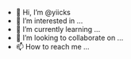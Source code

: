 - 👋 Hi, I’m @yiicks
- 👀 I’m interested in ...
- 🌱 I’m currently learning ...
- 💞️ I’m looking to collaborate on ...
- 📫 How to reach me ...

<!---
yiicks/yiicks is a ✨ special ✨ repository because its `README.md` (this file) appears on your GitHub profile.
You can click the Preview link to take a look at your changes.
--->
